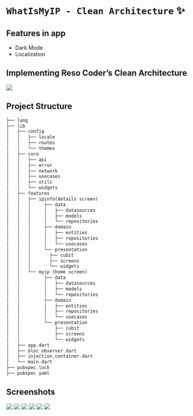 # **`WhatIsMyIP - Clean Architecture`** ✨

## Features in app
- Dark Mode
- Localization

## Implementing Reso Coder’s Clean Architecture

![](/readme_images/flow.png)

## Project Structure 
```dart 
├── lang
├── lib
│   ├── config
│   │   ├── locale
│   │   ├── routes
│   │   └── themes
│   ├── core
│   │   ├── api
│   │   ├── error
│   │   ├── network
│   │   ├── usecases
│   │   ├── utils
│   │   └── widgets
│   ├── features
│   │   ├── ipinfo(details screen)
│   │   │	  ├── data
│   │   │	  │   ├── datasources
│   │   │	  │   ├── models
│   │   │	  │   └── repositories
│   │   │	  ├── domain
│   │   │	  │   ├── entities
│   │   │	  │   ├── repositories
│   │   │	  │   └── usecases
│   │   │	  └── presentation
│   │   │	    ├── cubit
│   │   │	    ├── screens
│   │   │	    └── widgets
│   │   └── myip (home screen)
│   │    	  ├── data
│   │   	  │   ├── datasources
│   │   	  │   ├── models
│   │    	  │   └── repositories
│   │    	  ├── domain
│   │    	  │   ├── entities
│   │    	  │   ├── repositories
│   │    	  │   └── usecases
│   │    	  └── presentation
│   │    	      ├── cubit
│   │    	      ├── screens
│   │    	      └── widgets
│   ├── app.dart
│   ├── bloc_observer.dart
│   ├── injection_container.dart
│   └── main.dart
├── pubspec.lock
├── pubspec.yaml
```

## Screenshots

![](/readme_images/myip-home.jpg)
![](/readme_images/more-details.jpg)
![](/readme_images/drawer.jpg)
![](/readme_images/dark-mode.jpg)
![](/readme_images/arabic.jpg)
![](/readme_images/error.jpg)
